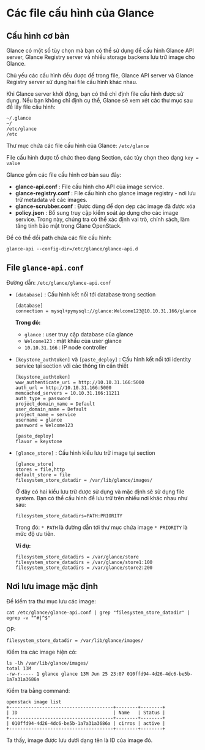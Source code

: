 # Các file cấu hình của Glance

## Cấu hình cơ bản
Glance có một số tùy chọn mà bạn có thể sử dụng để cấu hình Glance API server, Glance Registry server và nhiều storage backens lưu trữ image cho Glance.

Chủ yếu các cấu hình đều được để trong file, Glance API server và Glance Registry server sử dụng hai file cấu hình khác nhau.

Khi Glance server khởi động, bạn có thể chỉ định file cấu hình được sử dụng. Nếu bạn không chỉ định cụ thể, Glance sẽ xem xét các thư mục sau để lấy file cấu hình:
```
~/.glance
~/
/etc/glance
/etc
```

Thư mục chứa các file cấu hình của Glance: `/etc/glance`

File cấu hình được tổ chức theo dạng Section, các tùy chọn theo dạng `key = value`

Glance gồm các file cấu hình cơ bản sau đây:
- **glance-api.conf** : File cấu hình cho API của image service.
- **glance-registry.conf** : File cấu hình cho glance image registry - nơi lưu trữ metadata về các images.
- **glance-scrubber.conf** : Được dùng để dọn dẹp các image đã được xóa
- **policy.json** : Bổ sung truy cập kiểm soát áp dụng cho các image service. Trong này, chúng tra có thể xác định vai trò, chính sách, làm tăng tính bảo mật trong Glane OpenStack.

Để có thể đổi path chứa các file cấu hình:
```
glance-api --config-dir=/etc/glance/glance-api.d
```

## File `glance-api.conf`
Đường dẫn: `/etc/glance/glance-api.conf`

- `[database]` : Cấu hình kết nối tới database trong section 
    ```
    [database]
    connection = mysql+pymysql://glance:Welcome123@10.10.31.166/glance
    ```
    **Trong đó:** 
    - `glance` : user truy cập database của glance
    - `Welcome123` : mật khẩu của user glance
    - `10.10.31.166` : IP node controller

- `[keystone_authtoken]` và `[paste_deploy]` : Cấu hình kết nối tới identity service tại section  với các thông tin cần thiết
    ```
    [keystone_authtoken]
    www_authenticate_uri = http://10.10.31.166:5000
    auth_url = http://10.10.31.166:5000
    memcached_servers = 10.10.31.166:11211
    auth_type = password
    project_domain_name = Default
    user_domain_name = Default
    project_name = service
    username = glance
    password = Welcome123

    [paste_deploy]
    flavor = keystone
    ```

- `[glance_store]` : Cấu hình kiểu lưu trữ image tại section
    ```
    [glance_store]
    stores = file,http
    default_store = file
    filesystem_store_datadir = /var/lib/glance/images/
    ```

    Ở đây có hai kiểu lưu trữ được sử dụng và mặc định sẽ sử dụng file system. Bạn có thể cấu hình để lưu trữ trên nhiều nơi khác nhau như sau:
    ```
    filesystem_store_datadirs=PATH:PRIORITY
    ```
    Trong đó: `* PATH` là đường dẫn tới thư mục chứa image `* PRIORITY` là mức độ ưu tiên.

    **Ví dụ:**
    ```
    filesystem_store_datadirs = /var/glance/store
    filesystem_store_datadirs = /var/glance/store1:100
    filesystem_store_datadirs = /var/glance/store2:200
    ```

## Nơi lưu image mặc định
Để kiểm tra thư mục lưu các image:
```
cat /etc/glance/glance-api.conf | grep "filesystem_store_datadir" | egrep -v "^#|^$"
```
OP:
```
filesystem_store_datadir = /var/lib/glance/images/
```

Kiểm tra các image hiện có:
```
ls -lh /var/lib/glance/images/
total 13M
-rw-r----- 1 glance glance 13M Jun 25 23:07 010ffd94-4d26-4dc6-be5b-1a7a31a3686a
```

Kiểm tra bằng command:
```
openstack image list
+--------------------------------------+--------+--------+
| ID                                   | Name   | Status |
+--------------------------------------+--------+--------+
| 010ffd94-4d26-4dc6-be5b-1a7a31a3686a | cirros | active |
+--------------------------------------+--------+--------+
```

Ta thấy, image được lưu dưới dạng tên là ID của image đó.